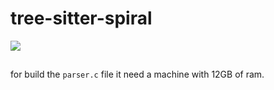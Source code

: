 # tree-sitter-spiral
![](https://github.com/spiral-lang/tree-sitter-spiral/workflows/CI/badge.svg)


##

for build the `parser.c` file it need a machine with 12GB of ram. 
